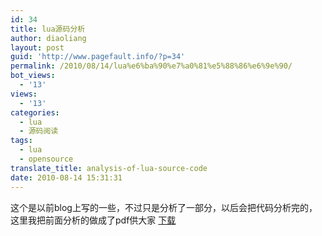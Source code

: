 ```yaml
---
id: 34
title: lua源码分析
author: diaoliang
layout: post
guid: 'http://www.pagefault.info/?p=34'
permalink: /2010/08/14/lua%e6%ba%90%e7%a0%81%e5%88%86%e6%9e%90/
bot_views:
  - '13'
views:
  - '13'
categories:
  - lua
  - 源码阅读
tags:
  - lua
  - opensource
translate_title: analysis-of-lua-source-code
date: 2010-08-14 15:31:31
---
```

这个是以前blog上写的一些，不过只是分析了一部分，以后会把代码分析完的，这里我把前面分析的做成了pdf供大家 [下载](http://docs.google.com/fileview?id=0BwW2sFmZEQNCODIxZGY3OWYtYTczYi00ZTljLWEzNDgtYjdmZjZlM2I4YTY4&hl=en)